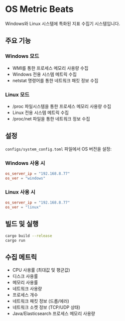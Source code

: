 # OS Metric Beats

Windows와 Linux 시스템에 특화된 지표 수집기 시스템입니다.

## 주요 기능

### Windows 모드
- WMI를 통한 프로세스 메모리 사용량 수집
- Windows 전용 시스템 메트릭 수집
- netstat 명령어를 통한 네트워크 패킷 정보 수집

### Linux 모드  
- /proc 파일시스템을 통한 프로세스 메모리 사용량 수집
- Linux 전용 시스템 메트릭 수집
- /proc/net 파일을 통한 네트워크 정보 수집

## 설정

`configs/system_config.toml` 파일에서 OS 버전을 설정:

### Windows 사용 시
```toml
os_server_ip = "192.168.8.77"
os_ver = "windows"
```

### Linux 사용 시
```toml
os_server_ip = "192.168.8.77" 
os_ver = "linux"
```

## 빌드 및 실행

```bash
cargo build --release
cargo run
```

## 수집 메트릭

- CPU 사용률 (최대값 및 평균값)
- 디스크 사용률
- 메모리 사용률
- 네트워크 사용량
- 프로세스 개수
- 네트워크 패킷 정보 (드롭/에러)
- 네트워크 소켓 정보 (TCP/UDP 상태)
- Java/Elasticsearch 프로세스 메모리 사용량